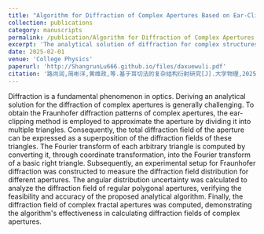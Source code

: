 ```yaml
---
title: "Algorithm for Diffraction of Complex Apertures Based on Ear-Clipping Method"
collection: publications
category: manuscripts
permalink: /publication/Algorithm for Diffraction of Complex Apertures Based on Ear-Clipping Method
excerpt: 'The analytical solution of diffraction for complex structures was studied using machine vision and the ear-clipping method.'
date: 2025-02-01
venue: 'College Physics'
paperurl: 'http://ShangrunLu666.github.io/files/daxuewuli.pdf'
citation: '路尚润,简彬洋,黄维政,等.基于耳切法的复杂结构衍射研究[J].大学物理,2025,44(02):111-116.DOI:10.16854/j.cnki.1000-0712.240284.'
---
```


Diffraction is a fundamental phenomenon in optics. Deriving an analytical solution for the diffraction of complex apertures is generally challenging. To obtain the Fraunhofer diffraction patterns of complex apertures, the ear-clipping method is employed to approximate the aperture by dividing it into multiple triangles. Consequently, the total diffraction field of the aperture can be expressed as a superposition of the diffraction fields of these triangles. The Fourier transform of each arbitrary triangle is computed by converting it, through coordinate transformation, into the Fourier transform of a basic right triangle. Subsequently, an experimental setup for Fraunhofer diffraction was constructed to measure the diffraction field distribution for different apertures. The angular distribution uncertainty was calculated to analyze the diffraction field of regular polygonal apertures, verifying the feasibility and accuracy of the proposed analytical algorithm. Finally, the diffraction field of complex fractal apertures was computed, demonstrating the algorithm's effectiveness in calculating diffraction fields of complex apertures.

